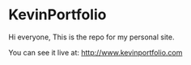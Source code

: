 # KevinPortfolio


Hi everyone, This is the repo for my personal site.


You can see it live at: 
http://www.kevinportfolio.com
